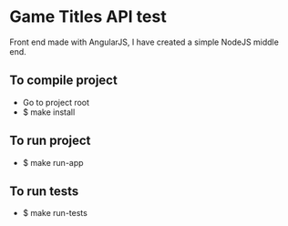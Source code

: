 # Game Titles API test

Front end made with AngularJS, I have created a simple NodeJS middle end.

## To compile project

+ Go to project root
+ $ make install

## To run project

+ $ make run-app

## To run tests

+ $ make run-tests